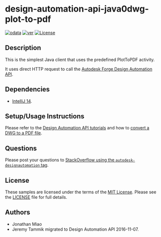 # design-automation-api-java0dwg-plot-to-pdf

[![odata](https://img.shields.io/badge/odata-4.0-yellow.svg)](http://www.odata.org/documentation/)
[![ver](https://img.shields.io/badge/AutoCAD.io-2.0.0-blue.svg)](https://developer.autodesk.com/api/autocadio/v2/)
[![License](http://img.shields.io/:license-mit-red.svg)](http://opensource.org/licenses/MIT)

## Description

This is the simplest Java client that uses the predefined PlotToPDF activity.

It uses direct HTTP request to call the [Autodesk Forge Design Automation API](https://developer.autodesk.com/en/docs/design-automation/v2/overview/).

## Dependencies

- [IntelliJ 14](http://www.jetbrains.com/idea/).

## Setup/Usage Instructions

Please refer to the [Design Automation API tutorials](https://developer.autodesk.com/en/docs/design-automation/v2/tutorials/)
and how to [convert a DWG to a PDF file](https://developer.autodesk.com/en/docs/design-automation/v2/tutorials/convert-dwg-to-pdf/).

## Questions

Please post your questions to [StackOverflow using the `autodesk-designautomation` tag](http://stackoverflow.com/questions/tagged/autodesk-designautomation).

## License

These samples are licensed under the terms of the [MIT License](http://opensource.org/licenses/MIT).
Please see the [LICENSE](LICENSE) file for full details.

## Authors

- Jonathan Miao
- Jeremy Tammik migrated to Design Automation API 2016-11-07.
